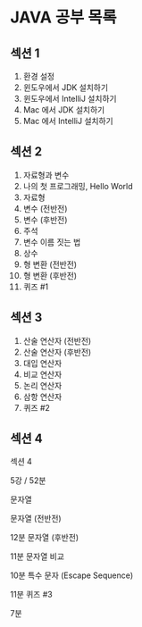 # JAVA 공부 목록

## 섹션 1

1. 환경 설정
2. 윈도우에서 JDK 설치하기
3. 윈도우에서 IntelliJ 설치하기
4. Mac 에서 JDK 설치하기
5. Mac 에서 IntelliJ 설치하기


## 섹션 2

1. 자료형과 변수
2. 나의 첫 프로그래밍, Hello World
3. 자료형
4. 변수 (전반전)
5. 변수 (후반전)
6. 주석
7. 변수 이름 짓는 법
8. 상수
9. 형 변환 (전반전)
10. 형 변환 (후반전)
11. 퀴즈 #1


## 섹션 3

1. 산술 연산자 (전반전)
2. 산술 연산자 (후반전)
3. 대입 연산자
4. 비교 연산자
5. 논리 연산자
6. 삼항 연산자 
7. 퀴즈 #2


## 섹션 4

섹션 4

5강 / 52분

문자열

문자열 (전반전)

12분
문자열 (후반전)

11분
문자열 비교

10분
특수 문자 (Escape Sequence)

11분
퀴즈 #3

7분

